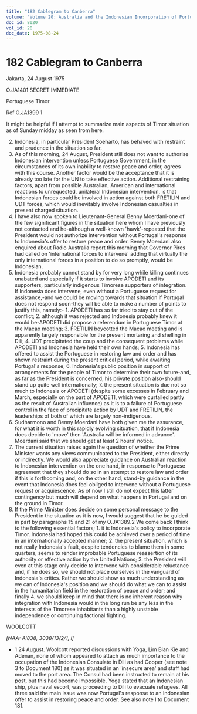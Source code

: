 ```yaml
---
title: "182 Cablegram to Canberra"
volume: "Volume 20: Australia and the Indonesian Incorporation of Portuguese Timor, 1974-1976"
doc_id: 8020
vol_id: 20
doc_date: 1975-08-24
---
```


# 182 Cablegram to Canberra

Jakarta, 24 August 1975

O.JA1401 SECRET IMMEDIATE

Portuguese Timor

Ref O.JA1399 1

It might be helpful if I attempt to summarize main aspects of Timor situation as of Sunday midday as seen from here.

  2. Indonesia, in particular President Soeharto, has behaved with restraint and prudence in the situation so far.
  3. As of this morning, 24 August, President still does not want to authorise Indonesian intervention unless Portuguese Government, in the circumstances of its own inability to restore peace and order, agrees with this course. Another factor would be the acceptance that it is already too late for the UN to take effective action. Additional restraining factors, apart from possible Australian, American and international reactions to unrequested, unilateral Indonesian intervention, is that Indonesian forces could be involved in action against both FRETILIN and UDT forces, which would inevitably involve Indonesian casualties in present charged situation.
  4. I have also now spoken to Lieutenant-General Benny Moerdani-one of the few significant figures in the situation here whom I have previously not contacted and he-although a well-known 'hawk'-repeated that the President would not authorize intervention without Portugal's response to Indonesia's offer to restore peace and order. Benny Moerdani also enquired about Radio Australia report this morning that Governor Pires had called on 'international forces to intervene' adding that virtually the only international forces in a position to do so promptly, would be Indonesian.
  5. Indonesia probably cannot stand by for very long while killing continues unabated and especially if it starts to involve APODETI and its supporters, particularly indigenous Timorese supporters of integration. If Indonesia does intervene, even without a Portuguese request for assistance,-and we could be moving towards that situation if Portugal does not respond soon-they will be able to make a number of points to justify this, namely:- 
    1. APODETI has so far tried to stay out of the conflict;
    2. although it was rejected and Indonesia probably knew it would be-APODETI did propose a referendum in Portuguese Timor at the Macao meeting;
    3. FRETILIN boycotted the Macao meeting and is apparently largely responsible for the present mortaring and shelling in Dili;
    4. UDT precipitated the coup and the consequent problems while APODETI and Indonesia have held their own hands;
    5. Indonesia has offered to assist the Portuguese in restoring law and order and has shown restraint during the present critical period, while awaiting Portugal's response;
    6. Indonesia's public position in support of arrangements for the people of Timor to determine their own future-and, as far as the President is concerned, his private position also-should stand up quite well internationally;
    7. the present situation is due not so much to Indonesia or APODETI (despite some excesses in February and March, especially on the part of APODETI, which were curtailed partly as the result of Australian influence) as it is to a failure of Portuguese control in the face of precipitate action by UDT and FRETILIN, the leaderships of both of which are largely non-indigenous.
  6. Sudharmono and Benny Moerdani have both given me the assurance, for what it is worth in this rapidly evolving situation, that if Indonesia does decide to 'move' then 'Australia will be informed in advance'. Moerdani said that we should get at least 2 hours' notice.
  7. The current situation raises again the question of whether the Prime Minister wants any views communicated to the President, either directly or indirectly. We would also appreciate guidance on Australian reaction to Indonesian intervention on the one hand, in response to Portuguese agreement that they should do so in an attempt to restore law and order if this is forthcoming and, on the other hand, stand-by guidance in the event that Indonesia does feel obliged to intervene without a Portuguese request or acquiescence. As of now I still do not expect this latter contingency but much will depend on what happens in Portugal and on the ground in Timor.
  8. If the Prime Minister does decide on some personal message to the President in the situation as it is now, I would suggest that he be guided in part by paragraphs 15 and 21 of my O.JA1389.2 We come back I think to the following essential factors; 
    1. it is Indonesia's policy to incorporate Timor. Indonesia had hoped this could be achieved over a period of time in an internationally accepted manner;
    2. the present situation, which is not really Indonesia's fault, despite tendencies to blame them in some quarters, seems to render improbable Portuguese reassertion of its authority or effective action by the United Nations;
    3. the President will even at this stage only decide to intervene with considerable reluctance and, if he does so, we should not place ourselves in the vanguard of Indonesia's critics. Rather we should show as much understanding as we can of Indonesia's position and we should do what we can to assist in the humanitarian field in the restoration of peace and order; and finally
    4. we should keep in mind that there is no inherent reason why integration with Indonesia would in the long run be any less in the interests of the Timorese inhabitants than a highly unstable independence or continuing factional fighting.



WOOLCOTT

_[NAA: Al838, 3038/13/2/1, i]_

  * 1 24 August. Woolcott reported discussions with Yoga, Lim Bian Kie and Adenan, none of whom appeared to attach as much importance to the occupation of the Indonesian Consulate in Dili as had Cooper (see note 3 to Document 180) as it was situated in an 'insecure area' and staff had moved to the port area. The Consul had been instructed to remain at his post, but this had become impossible. Yoga stated that an Indonesian ship, plus naval escort, was proceeding to Dili to evacuate refugees. All three said the main issue was now Portugal's response to an Indonesian offer to assist in restoring peace and order. See also note I to Document 181. 


